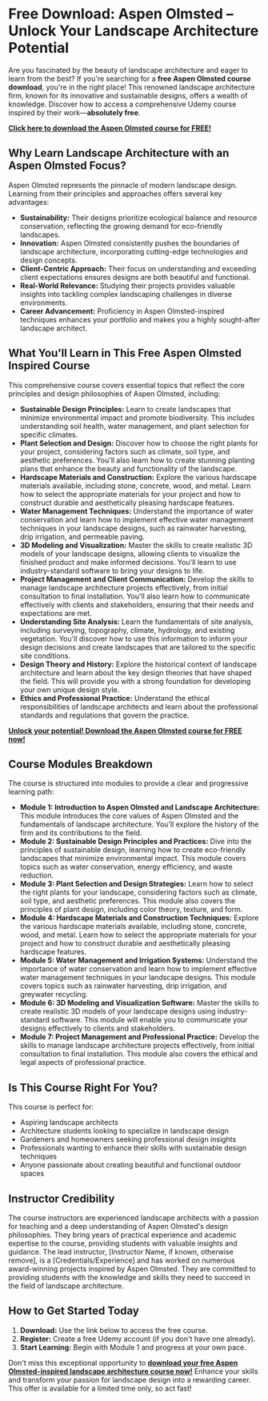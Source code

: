 # Free Download: Aspen Olmsted – Unlock Your Landscape Architecture Potential

Are you fascinated by the beauty of landscape architecture and eager to learn from the best? If you're searching for a **free Aspen Olmsted course download**, you're in the right place! This renowned landscape architecture firm, known for its innovative and sustainable designs, offers a wealth of knowledge. Discover how to access a comprehensive Udemy course inspired by their work—**absolutely free**.

[**Click here to download the Aspen Olmsted course for FREE!**](https://udemywork.com/aspen-olmsted)

## Why Learn Landscape Architecture with an Aspen Olmsted Focus?

Aspen Olmsted represents the pinnacle of modern landscape design. Learning from their principles and approaches offers several key advantages:

*   **Sustainability:** Their designs prioritize ecological balance and resource conservation, reflecting the growing demand for eco-friendly landscapes.
*   **Innovation:** Aspen Olmsted consistently pushes the boundaries of landscape architecture, incorporating cutting-edge technologies and design concepts.
*   **Client-Centric Approach:** Their focus on understanding and exceeding client expectations ensures designs are both beautiful and functional.
*   **Real-World Relevance:** Studying their projects provides valuable insights into tackling complex landscaping challenges in diverse environments.
*   **Career Advancement:** Proficiency in Aspen Olmsted-inspired techniques enhances your portfolio and makes you a highly sought-after landscape architect.

## What You'll Learn in This Free Aspen Olmsted Inspired Course

This comprehensive course covers essential topics that reflect the core principles and design philosophies of Aspen Olmsted, including:

*   **Sustainable Design Principles:** Learn to create landscapes that minimize environmental impact and promote biodiversity. This includes understanding soil health, water management, and plant selection for specific climates.
*   **Plant Selection and Design:** Discover how to choose the right plants for your project, considering factors such as climate, soil type, and aesthetic preferences. You'll also learn how to create stunning planting plans that enhance the beauty and functionality of the landscape.
*   **Hardscape Materials and Construction:** Explore the various hardscape materials available, including stone, concrete, wood, and metal. Learn how to select the appropriate materials for your project and how to construct durable and aesthetically pleasing hardscape features.
*   **Water Management Techniques:** Understand the importance of water conservation and learn how to implement effective water management techniques in your landscape designs, such as rainwater harvesting, drip irrigation, and permeable paving.
*   **3D Modeling and Visualization:** Master the skills to create realistic 3D models of your landscape designs, allowing clients to visualize the finished product and make informed decisions. You'll learn to use industry-standard software to bring your designs to life.
*   **Project Management and Client Communication:** Develop the skills to manage landscape architecture projects effectively, from initial consultation to final installation. You'll also learn how to communicate effectively with clients and stakeholders, ensuring that their needs and expectations are met.
*   **Understanding Site Analysis:** Learn the fundamentals of site analysis, including surveying, topography, climate, hydrology, and existing vegetation. You'll discover how to use this information to inform your design decisions and create landscapes that are tailored to the specific site conditions.
*   **Design Theory and History:** Explore the historical context of landscape architecture and learn about the key design theories that have shaped the field. This will provide you with a strong foundation for developing your own unique design style.
*   **Ethics and Professional Practice:** Understand the ethical responsibilities of landscape architects and learn about the professional standards and regulations that govern the practice.

[**Unlock your potential! Download the Aspen Olmsted course for FREE now!**](https://udemywork.com/aspen-olmsted)

## Course Modules Breakdown

The course is structured into modules to provide a clear and progressive learning path:

*   **Module 1: Introduction to Aspen Olmsted and Landscape Architecture:** This module introduces the core values of Aspen Olmsted and the fundamentals of landscape architecture. You'll explore the history of the firm and its contributions to the field.
*   **Module 2: Sustainable Design Principles and Practices:** Dive into the principles of sustainable design, learning how to create eco-friendly landscapes that minimize environmental impact. This module covers topics such as water conservation, energy efficiency, and waste reduction.
*   **Module 3: Plant Selection and Design Strategies:** Learn how to select the right plants for your landscape, considering factors such as climate, soil type, and aesthetic preferences. This module also covers the principles of plant design, including color theory, texture, and form.
*   **Module 4: Hardscape Materials and Construction Techniques:** Explore the various hardscape materials available, including stone, concrete, wood, and metal. Learn how to select the appropriate materials for your project and how to construct durable and aesthetically pleasing hardscape features.
*   **Module 5: Water Management and Irrigation Systems:** Understand the importance of water conservation and learn how to implement effective water management techniques in your landscape designs. This module covers topics such as rainwater harvesting, drip irrigation, and greywater recycling.
*   **Module 6: 3D Modeling and Visualization Software:** Master the skills to create realistic 3D models of your landscape designs using industry-standard software. This module will enable you to communicate your designs effectively to clients and stakeholders.
*   **Module 7: Project Management and Professional Practice:** Develop the skills to manage landscape architecture projects effectively, from initial consultation to final installation. This module also covers the ethical and legal aspects of professional practice.

## Is This Course Right For You?

This course is perfect for:

*   Aspiring landscape architects
*   Architecture students looking to specialize in landscape design
*   Gardeners and homeowners seeking professional design insights
*   Professionals wanting to enhance their skills with sustainable design techniques
*   Anyone passionate about creating beautiful and functional outdoor spaces

## Instructor Credibility

The course instructors are experienced landscape architects with a passion for teaching and a deep understanding of Aspen Olmsted's design philosophies. They bring years of practical experience and academic expertise to the course, providing students with valuable insights and guidance. The lead instructor, [Instructor Name, if known, otherwise remove], is a [Credentials/Experience] and has worked on numerous award-winning projects inspired by Aspen Olmsted. They are committed to providing students with the knowledge and skills they need to succeed in the field of landscape architecture.

## How to Get Started Today

1.  **Download:** Use the link below to access the free course.
2.  **Register:** Create a free Udemy account (if you don't have one already).
3.  **Start Learning:** Begin with Module 1 and progress at your own pace.

Don't miss this exceptional opportunity to **[download your free Aspen Olmsted-inspired landscape architecture course now!](https://udemywork.com/aspen-olmsted)** Enhance your skills and transform your passion for landscape design into a rewarding career. This offer is available for a limited time only, so act fast!
